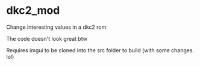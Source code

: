 # dkc2_mod
Change interesting values in a dkc2 rom

The code doesn't look great btw

Requires imgui to be cloned into the src folder to build (with some changes. lol)

